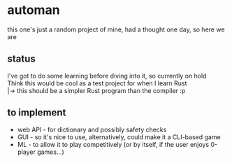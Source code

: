 # automan
this one's just a random project of mine, had a thought one day, so here we are

## status
I've got to do some learning before diving into it, so currently on hold\
Think this would be cool as a test project for when I learn Rust\
|-> this should be a simpler Rust program than the compiler :p

## to implement
- web API - for dictionary and possibly safety checks
- GUI - so it's nice to use, alternatively, could make it a CLI-based game
- ML - to allow it to play competitively (or by itself, if the user enjoys 0-player games...)
